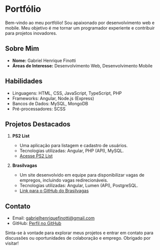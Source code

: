 # Portfólio

Bem-vindo ao meu portfólio! Sou apaixonado por desenvolvimento web e mobile. Meu objetivo é me tornar um programador experiente e contribuir para projetos inovadores.

## Sobre Mim

- **Nome:** Gabriel Henrique Finotti
- **Áreas de Interesse:** Desenvolvimento Web, Desenvolvimento Mobile

## Habilidades

- Linguagens: HTML, CSS, JavaScript, TypeScript, PHP
- Frameworks: Angular, Node.js (Express)
- Bancos de Dados: MySQL, MongoDB
- Pré-processadores: SCSS

## Projetos Destacados

1. **PS2 List**
   - Uma aplicação para listagem e cadastro de usuários.
   - Tecnologias utilizadas: Angular, PHP (API), MySQL.
   - [Acesse PS2 List](https://ps2list.netlify.app)

2. **Brasilvagas**
   - Um site desenvolvido em equipe para disponibilizar vagas de empregos, incluindo vagas redirecionáveis.
   - Tecnologias utilizadas: Angular, Lumen (API), PostgreSQL.
   - [Link para o GitHub do Brasilvagas](https://github.com/GabrielFinotti/BrasilVagas-Frontend)

## Contato

- Email: gabrielhenriquefinotti@gmail.com
- GitHub: [Perfil no GitHub](https://github.com/GabrielFinotti)

Sinta-se à vontade para explorar meus projetos e entrar em contato para discussões ou oportunidades de colaboração e emprego. Obrigado por visitar!

